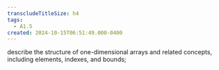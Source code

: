 ```yaml
---
transcludeTitleSize: h4
tags:
  - A1.5
created: 2024-10-15T06:51:49.000-0400
---
```

describe the structure of one-dimensional arrays and related concepts, including elements, indexes, and bounds;